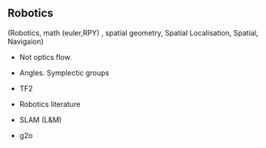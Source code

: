 ## Robotics
(Robotics, math (euler,RPY) , spatial geometry, Spatial Localisation, Spatial, Navigaion)
* Not optics flow.

* Angles. Symplectic groups
* TF2
* Robotics literature
* SLAM (L&M)
* g2o

